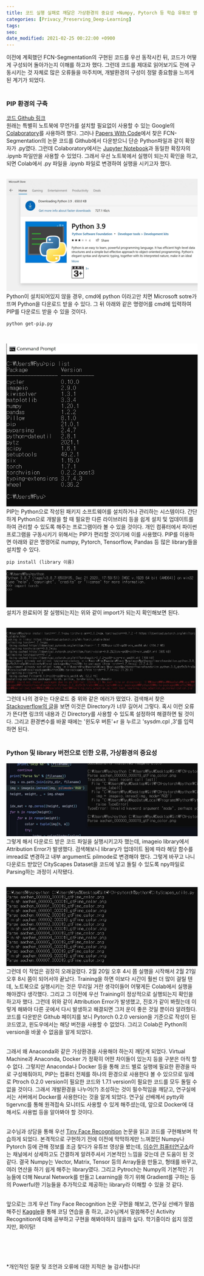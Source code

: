 ```yaml
---
title: 코드 실행 실패로 깨달은 가상환경의 중요성 +Numpy, Pytorch 등 학습 유튜브 영상
categories: [Privacy_Preserving_Deep-Learning]
tags:
seo:
date_modified: 2021-02-25 00:22:00 +0900
---
```


이전에 계획했던 FCN-Segmentation의 구현된 코드를 우선 동작시킨 뒤, 코드가 어떻게 구성되어 돌아가는지 이해를 하고자 했다. 그런데 코드를 제대로 읽어보기도 전에 구동시키는 것 자체로 많은 오류들을 마주치며, 개발환경의 구성이 정말 중요함을 느끼게 된 계기가 되었다.  
<br/>

### PIP 환경의 구축
[코드 Github 링크](https://github.com/pochih/FCN-pytorch)  
원래는 특별히 노트북에 무언가를 설치할 필요없이 사용할 수 있는 Google의 [Colaboratory](https://colab.research.google.com/notebooks/intro.ipynb)를 사용하려 했다. 그러나 [Papers With Code](https://paperswithcode.com/)에서 찾은 FCN-Segmentation의 논문 코드를 Github에서 다운받으니 단순 Python파일과 같이 확장자가 .py였다. 그런데 Colaboratory에서는 [Jupyter Notebook](https://jupyter.org/)과 동일한 확장자의 .ipynb 파일만을 사용할 수 있었다. 그래서 우선 노트북에서 실행이 되는지 확인을 하고, 되면 Colab에서 .py 파일을 .ipynb 파일로 변경하여 실행을 시키고자 했다.  
<br/>

![Python on Microsoft Store](/assets/img/post/2021-2-25/python_store.jpg)  
Python이 설치되어있지 않을 경우, cmd에 python 이라고만 치면 Microsoft sotre가 뜨며 Python을 다운로드 받을 수 있다. 그 뒤 아래와 같은 명령어를 cmd에 입력하여 PIP를 다운로드 받을 수 있을 것이다.  
```
python get-pip.py
```  
<br/>

![Fig 3.](/assets/img/post/2021-2-25/pip_list.jpg) 
PIP는 Python으로 작성된 패키지 소프트웨어를 설치하거나 관리하는 시스템이다. 간단하게 Python으로 개발을 할 때 필요한 다른 라이브러리 등을 쉽게 설치 및 업데이트를 하여 관리할 수 있도록 해주는 프로그램이라 볼 수 있을 것이다. 개인 컴퓨터에서 파이썬 프로그램을 구동시키기 위해서는 PIP가 편리할 것이기에 이를 사용했다. PIP를 이용하면 아래와 같은 명령어로 numpy, Pytorch, Tensorflow, Pandas 등 많은 library들을 설치할 수 있다.  
```
pip install (library 이름)
```
![If yoy success download](/assets/img/post/2021-2-25/pytorch_complete.jpg) 
설치가 완료되어 잘 실행되는지는 위와 같이 import가 되는지 확인해보면 된다.  
<br/>

![Too Long Directory](/assets/img/post/2021-2-25/Errno2.jpg) 
그런데 나의 경우는 다운로드 중 위와 같은 에러가 떴었다. 검색해서 찾은 [Stackoverflow의 글](https://stackoverflow.com/questions/54778630/could-not-install-packages-due-to-an-environmenterror-errno-2-no-such-file-or)을 보면 이것은 Directory가 너무 길어서 그렇다. 혹시 이런 오류가 뜬다면 링크의 내용과 긴 Directory를 사용할 수 있도록 설정하여 해결하면 될 것이다. 그리고 환경변수를 바꿀 때에는 '윈도우 버튼'+r 을 누르고 'sysdm.cpl ,3'를 입력하면 된다.  
<br/>

### Python 및 library 버전으로 인한 오류, 가상환경의 중요성
![Fixed Attribution Error](/assets/img/post/2021-2-25/pilmode.jpg)  
그렇게 해서 다운로드 받은 코드 파일을 실행시키고자 했는데, imageio library에서 Attribution Error가 발생했다. 검색해보니 library가 업데이트 됨에 따라 해당 함수를 imread로 변경하고 내부 argument도 pilmode로 변경해야 했다. 그렇게 바꾸고 나니 다운로드 받았던 CityScapes Dataset을 코드에 넣고 돌릴 수 있도록 npy파일로 Parsing하는 과정이 시작됐다.  
<br/>

![Image Parsing](/assets/img/post/2021-2-25/image_parsing.jpg)  
그런데 이 작업은 굉장히 오래걸렸다. 2월 20일 오후 4시 쯤 실행을 시작해서 2월 21일 오후 8시 쯤이 되어서야 끝났다. Training을 하면 이보다 시간이 훨씬 더 많이 걸릴 텐데, 노트북으로 실행시키는 것은 무리일 거란 생각이들어 어떻게든 Colab에서 실행을 해야겠다 생각했다. 그리고 그 이전에 우선 Training이 정상적으로 실행되는지 확인을 하고자 했다. 그런데 위와 같이 Attribution Error가 발생했고, 진호가 같이 봐줬는데 이렇게 해봐야 다른 곳에서 다시 발생하고 해결되면 그저 운이 좋은 것일 뿐이라 알려줬다. 코드를 다운받은 Github 페이지를 보니 Pytorch 0.2.0 version을 기준으로 작성이 된 코드였고, 윈도우에서는 해당 버전을 사용할 수 없었다. 그리고 Colab은 Python의 version을 바꿀 수 없음을 알게 되었다.  
<br/>

그래서 왜 Anaconda와 같은 가상환경을 사용해야 하는지 깨닫게 되었다. Virtual Machine과 Anaconda, Docker 가 정확히 어떤 차이들이 있는지 등을 구분은 아직 할 수 없다. 그렇지만 Anaconda나 Docker 등을 통해 코드 별로 실행에 필요한 환경을 따로 구성해줘야지, PIP는 컴퓨터 전체를 하나의 환경으로 사용한다 볼 수 있으므로 일례로 Ptroch 0.2.0 version이 필요한 코드와 1.7.1 version이 필요한 코드를 모두 돌릴 수 없을 것이다. 그래서 개발환경을 나누어(?) 조성하는 것이 필수적임을 깨닫고, 연구실에서는 서버에서 Docker를 사용한다는 것을 알게 되었다. 연구실 선배께서 pytty와 tigervnc를 통해 원격접속 모니터도 사용할 수 있게 해주셨는데, 앞으로 Docker에 대해서도 사용법 등을 알아봐야 할 것이다.  
<br/>

교수님과 상담을 통해 우선 [Tiny Face Recognition](https://openaccess.thecvf.com/content_cvpr_2017/papers/Hu_Finding_Tiny_Faces_CVPR_2017_paper.pdf) 논문을 읽고 코드를 구현해보며 학습하게 되었다. 본격적으로 구현하기 전에 이전에 막막하게만 느껴졌던 Numpy나 Pytorch 등에 관해 정보를 조금 찾다가 유튜브 영상을 봤는데, [이수안 컴퓨터연구소](https://www.youtube.com/channel/UCFfALXX0DOx7zv6VeR5U_Bg)라는 채널에서 상세하고도 간결하게 알려주셔서 기본적인 느낌을 갖는데 큰 도움이 된 것 같다. 결국 Numpy는 Vector, Matrix, Tensor 등의 Array들을 만들고, 형태를 바꾸고, 여러 연산을 하기 쉽게 해주는 library였다. 그리고 Pytroch는 Numpy의 기본적인 기능들에 더해 Neural Network를 만들고 Learning을 하기 위해 Gradient를 구하는 등의 Powerful한 기능들을 추가적으로 제공하는 library라 이해할 수 있을 것 같다.  
<br/>

앞으로는 크게 우선 Tiny Face Recognition 논문 구현을 해보고, 연구실 선배가 말씀해주신 [Kaggle](https://www.kaggle.com/)을 통해 코딩 연습을 좀 하고, 교수님께서 말씀해주신 Activity Recognition에 대해 공부하고 구현을 해봐야하지 않을까 싶다. 학기중이라 쉽지 않겠지만, 화이팅!  
<br/> 
<br/>   
<br/>  
*개인적인 질문 및 조언과 오류에 대한 지적은 늘 감사합니다!